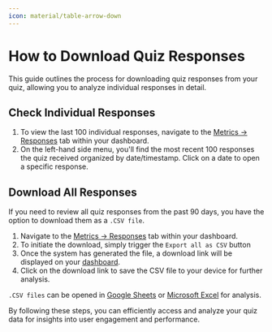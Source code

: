 ```yaml
---
icon: material/table-arrow-down
---
```


# How to Download Quiz Responses

This guide outlines the process for downloading quiz responses from your quiz, allowing you to analyze individual responses in detail.

## Check Individual Responses

1. To view the last 100 individual responses, navigate to the [Metrics -> Responses](https://docs.revenuehunt.com/reference/quiz-builder/#responses) tab within your dashboard.
2. On the left-hand side menu, you'll find the most recent 100 responses the quiz received organized by date/timestamp. Click on a date to open a specific response.

## Download All Responses

If you need to review all quiz responses from the past 90 days, you have the option to download them as a `.CSV file`.

1. Navigate to the [Metrics -> Responses](https://docs.revenuehunt.com/reference/quiz-builder/#responses) tab within your dashboard.
2. To initiate the download, simply trigger the `Export all as CSV` button
3. Once the system has generated the file, a download link will be displayed on your [dashboard](https://docs.revenuehunt.com/reference/dashboard/).
4. Click on the download link to save the CSV file to your device for further analysis.

`.CSV files` can be opened in [Google Sheets](https://www.google.com/sheets/about/) or [Microsoft Excel](https://www.microsoft.com/en-us/microsoft-365/excel) for analysis.

By following these steps, you can efficiently access and analyze your quiz data for insights into user engagement and performance.
